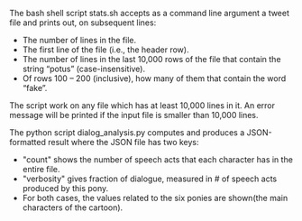 The bash shell script stats.sh accepts as a command line argument a tweet file and prints out, on subsequent lines:
- The number of lines in the file.
- The first line of the file (i.e., the header row).
- The number of lines in the last 10,000 rows of the file that contain the string “potus” (case-insensitive).
- Of rows 100 – 200 (inclusive), how many of them that contain the word “fake”.

The script work on any file which has at least 10,000 lines in it. An error message will be printed if the input file is smaller than 10,000 lines.

The python script dialog_analysis.py computes and produces a JSON-formatted result where the JSON file has two keys:
- "count" shows the number of speech acts that each character has in the entire file. 
- "verbosity" gives fraction of dialogue, measured in # of speech acts produced by this pony. 
- For both cases, the values related to the six ponies are shown(the main characters of the cartoon). 
